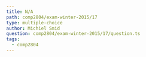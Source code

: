 ```yaml
---
title: N/A
path: comp2804/exam-winter-2015/17
type: multiple-choice
author: Michiel Smid
question: comp2804/exam-winter-2015/17/question.ts
tags:
  - comp2804
---
```

